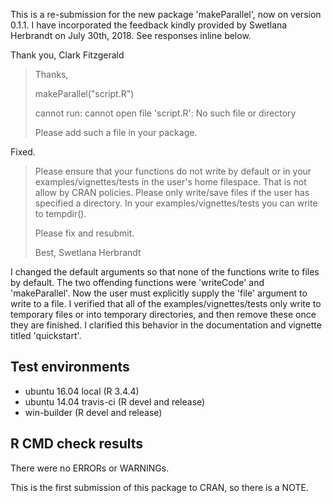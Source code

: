 This is a re-submission for the new package 'makeParallel', now on version
0.1.1. I have incorporated the feedback kindly provided by Swetlana
Herbrandt on July 30th, 2018. See responses inline below.

Thank you,
Clark Fitzgerald

> Thanks,
> 
> makeParallel("script.R")
> 
> cannot run:
> cannot open file 'script.R': No such file or directory
> 
> Please add such a file in your package.

Fixed.

> Please ensure that your functions do not write by default or in your
> examples/vignettes/tests in the user's home filespace. That is not allow by
> CRAN policies. Please only write/save files if the user has specified a
> directory. In your examples/vignettes/tests you can write to tempdir().
> 
> Please fix and resubmit.
> 
> Best,
> Swetlana Herbrandt

I changed the default arguments so that none of the functions write to
files by default. The two offending functions were 'writeCode' and
'makeParallel'. Now the user must explicitly supply the 'file' argument to
write to a file. I verified that all of the examples/vignettes/tests only
write to temporary files or into temporary directories, and then remove
these once they are finished. I clarified this behavior in the
documentation and vignette titled 'quickstart'.


## Test environments
* ubuntu 16.04 local (R 3.4.4)
* ubuntu 14.04 travis-ci (R devel and release)
* win-builder (R devel and release)


## R CMD check results
There were no ERRORs or WARNINGs.

This is the first submission of this package to CRAN, so there is a NOTE.
